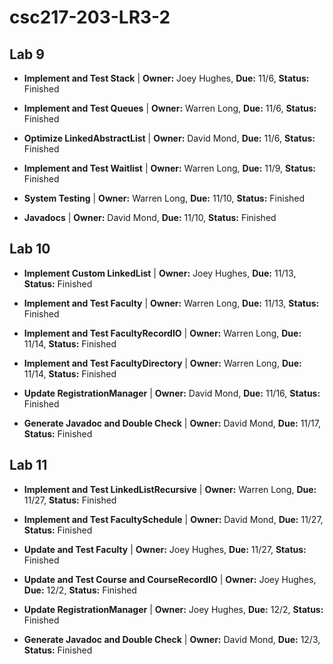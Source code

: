 # csc217-203-LR3-2

## Lab 9

- **Implement and Test Stack** | **Owner:** Joey Hughes, **Due:** 11/6, **Status:** Finished

- **Implement and Test Queues** | **Owner:** Warren Long, **Due:** 11/6, **Status:** Finished

- **Optimize LinkedAbstractList** | **Owner:** David Mond, **Due:** 11/6, **Status:** Finished

- **Implement and Test Waitlist** | **Owner:** Warren Long, **Due:** 11/9, **Status:** Finished

- **System Testing** | **Owner:** Warren Long, **Due:** 11/10, **Status:** Finished

- **Javadocs** | **Owner:** David Mond, **Due:** 11/10, **Status:** Finished

## Lab 10

- **Implement Custom LinkedList** | **Owner:** Joey Hughes, **Due:** 11/13, **Status:** Finished

- **Implement and Test Faculty** | **Owner:** Warren Long, **Due:** 11/13, **Status:** Finished

- **Implement and Test FacultyRecordIO** | **Owner:** Warren Long, **Due:** 11/14, **Status:** Finished

- **Implement and Test FacultyDirectory** | **Owner:** Warren Long, **Due:** 11/14, **Status:** Finished

- **Update RegistrationManager** | **Owner:** David Mond, **Due:** 11/16, **Status:** Finished

- **Generate Javadoc and Double Check** | **Owner:** David Mond, **Due:** 11/17, **Status:** Finished

## Lab 11

- **Implement and Test LinkedListRecursive** | **Owner:** Warren Long, **Due:** 11/27, **Status:** Finished

- **Implement and Test FacultySchedule** | **Owner:** David Mond, **Due:** 11/27, **Status:** Finished

- **Update and Test Faculty** | **Owner:** Joey Hughes, **Due:** 11/27, **Status:** Finished

- **Update and Test Course and CourseRecordIO** | **Owner:** Joey Hughes, **Due:** 12/2, **Status:** Finished

- **Update RegistrationManager** | **Owner:** Joey Hughes, **Due:** 12/2, **Status:** Finished

- **Generate Javadoc and Double Check** | **Owner:** David Mond, **Due:** 12/3, **Status:** Finished
